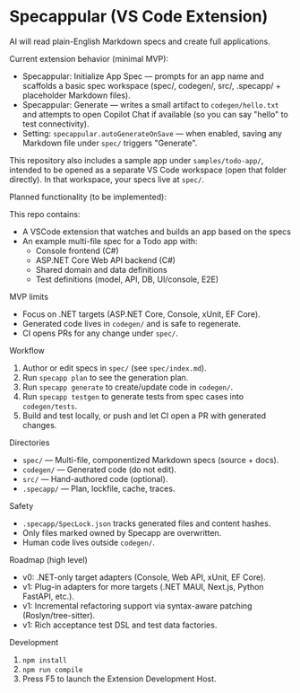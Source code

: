 # Specappular (VS Code Extension)

AI will read plain-English Markdown specs and create full applications.

Current extension behavior (minimal MVP):
- Specappular: Initialize App Spec — prompts for an app name and scaffolds a basic spec workspace (spec/, codegen/, src/, .specapp/ + placeholder Markdown files).
- Specappular: Generate — writes a small artifact to `codegen/hello.txt` and attempts to open Copilot Chat if available (so you can say "hello" to test connectivity).
- Setting: `specappular.autoGenerateOnSave` — when enabled, saving any Markdown file under `spec/` triggers "Generate".

This repository also includes a sample app under `samples/todo-app/`, intended to be opened as a separate VS Code workspace (open that folder directly). In that workspace, your specs live at `spec/`.

Planned functionality (to be implemented):

This repo contains:
- A VSCode extension that watches and builds an app based on the specs
- An example multi-file spec for a Todo app with:
  - Console frontend (C#)
  - ASP.NET Core Web API backend (C#)
  - Shared domain and data definitions
  - Test definitions (model, API, DB, UI/console, E2E)

MVP limits
- Focus on .NET targets (ASP.NET Core, Console, xUnit, EF Core).
- Generated code lives in `codegen/` and is safe to regenerate.
- CI opens PRs for any change under `spec/`.

Workflow
1. Author or edit specs in `spec/` (see `spec/index.md`).
2. Run `specapp plan` to see the generation plan.
3. Run `specapp generate` to create/update code in `codegen/`.
4. Run `specapp testgen` to generate tests from spec cases into `codegen/tests`.
5. Build and test locally, or push and let CI open a PR with generated changes.

Directories 
- `spec/` — Multi-file, componentized Markdown specs (source + docs).
- `codegen/` — Generated code (do not edit).
- `src/` — Hand-authored code (optional).
- `.specapp/` — Plan, lockfile, cache, traces.

Safety
- `.specapp/SpecLock.json` tracks generated files and content hashes.
- Only files marked owned by Specapp are overwritten.
- Human code lives outside `codegen/`.

Roadmap (high level)
- v0: .NET-only target adapters (Console, Web API, xUnit, EF Core).
- v1: Plug-in adapters for more targets (.NET MAUI, Next.js, Python FastAPI, etc.).
- v1: Incremental refactoring support via syntax-aware patching (Roslyn/tree-sitter).
- v1: Rich acceptance test DSL and test data factories.

Development
1. `npm install`
2. `npm run compile`
3. Press F5 to launch the Extension Development Host.